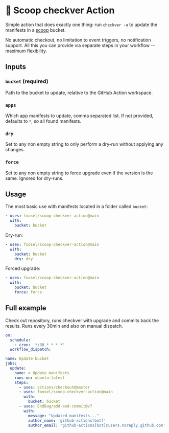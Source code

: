 # 🥄 Scoop checkver Action

Simple action that does exactly one thing: run `checkver -u` to update the manifests in a [scoop]() bucket. 

No automatic checkout, no limitation to event triggers, no notification support. All this you can provide via separate steps in your workflow -- maximum flexibility.

## Inputs

### `bucket` (required)

Path to the bucket to update, relative to the GitHub Action workspace.

### `apps`

Which app manifests to update, comma separated list. If not provided, defaults to `*`, so all found manifests.

### `dry`

Set to any non empty string to only perform a dry-run without applying any changes.

### `force`

Set to any non empty string to force upgrade even if the version is the same. Ignored for dry-runs.

## Usage

The most basic use with manifests located in a folder called `bucket`:

``` yaml
- uses: foosel/scoop-checkver-action@main
  with:
    bucket: bucket
```

Dry-run:

``` yaml
- uses: foosel/scoop-checkver-action@main
  with:
    bucket: bucket
    dry: dry
```

Forced upgrade:

``` yaml
- uses: foosel/scoop-checkver-action@main
  with:
    bucket: bucket
    force: force
```

## Full example

Check out repository, runs checkver with upgrade and commits back the results. Runs every 30min and also on manual dispatch.

``` yaml
on:
  schedule:
    - cron: '*/30 * * * *'
  workflow_dispatch:

name: Update bucket
jobs:
  update:
    name: ♻ Update manifests
    runs-on: ubuntu-latest
    steps:
      - uses: actions/checkout@master
      - uses: foosel/scoop-checkver-action@main
        with:
          bucket: bucket
      - uses: EndBug/add-and-commit@v7
        with:
          message: "Updated manifests..."
          author_name: 'github-actions[bot]'
          author_email: 'github-actions[bot]@users.noreply.github.com'
```
